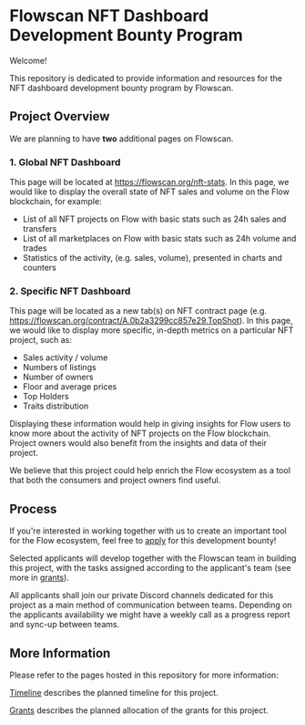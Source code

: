 # Flowscan NFT Dashboard Development Bounty Program

Welcome! 

This repository is dedicated to provide information and resources for the NFT dashboard development bounty program by Flowscan. 

## Project Overview

We are planning to have **two** additional pages on Flowscan. 

### 1. Global NFT Dashboard

This page will be located at https://flowscan.org/nft-stats. In this page, we would like to display the overall state of NFT sales and volume on the Flow blockchain, for example:
- List of all NFT projects on Flow with basic stats such as 24h sales and transfers
- List of all marketplaces on Flow with basic stats such as 24h volume and trades
- Statistics of the activity, (e.g. sales, volume), presented in charts and counters

### 2. Specific NFT Dashboard 

This page will be located as a new tab(s) on NFT contract page (e.g. https://flowscan.org/contract/A.0b2a3299cc857e29.TopShot). In this page, we would like to display more specific, in-depth metrics on a particular NFT project, such as: 
- Sales activity / volume
- Numbers of listings
- Number of owners
- Floor and average prices
- Top Holders
- Traits distribution

Displaying these information would help in giving insights for Flow users to know more about the activity of NFT projects on the Flow blockchain. Project owners would also benefit from the insights and data of their project. 

We believe that this project could help enrich the Flow ecosystem as a tool that both the consumers and project owners find useful.

## Process

If you're interested in working together with us to create an important tool for the Flow ecosystem, feel free to [apply](apply.md) for this development bounty!

Selected applicants will develop together with the Flowscan team in building this project, with the tasks assigned according to the applicant's team (see more in [grants](grants.md)). 

All applicants shall join our private Discord channels dedicated for this project as a main method of communication between teams. Depending on the applicants availability we might have a weekly call as a progress report and sync-up between teams.   

## More Information

Please refer to the pages hosted in this repository for more information: 

[Timeline](timeline.md) describes the planned timeline for this project. 

[Grants](grants.md) describes the planned allocation of the grants for this project.